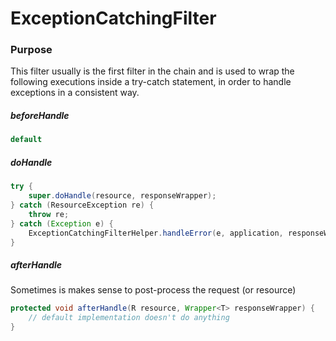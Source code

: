 # ExceptionCatchingFilter

### Purpose

This filter usually is the first filter in the chain and is used to wrap the following executions inside a try-catch statement, in order to handle exceptions in a consistent way. 

##### beforeHandle

```java
default
```

##### doHandle

```java
try {
    super.doHandle(resource, responseWrapper);
} catch (ResourceException re) {
    throw re;
} catch (Exception e) {
    ExceptionCatchingFilterHelper.handleError(e, application, responseWrapper, resource.getClass());
}
```

##### afterHandle

Sometimes is makes sense to post-process the request \(or resource\)

```java
protected void afterHandle(R resource, Wrapper<T> responseWrapper) {
    // default implementation doesn't do anything
}
```



